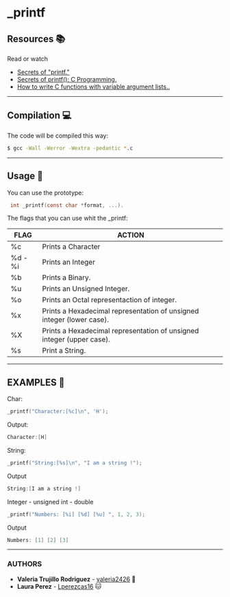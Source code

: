 #                                   _printf

## Resources :books:
 Read or watch
* [Secrets of "printf."](https://www.cypress.com/file/54761/download)
* [Secrets of printf(): C Programming.](https://www.youtube.com/watch?v=Y9kUWsyyChk&t=319s)
* [How to write C functions with variable argument lists..](https://www.youtube.com/watch?v=S-ak715zIIE)
---
## Compilation :computer:

 The code will be compiled this way:

```bash
$ gcc -Wall -Werror -Wextra -pedantic *.c
```
---
## Usage :mag_right:

 You can use the prototype:
```c
 int _printf(const char *format, ...).
```
 The flags that  you can use whit the _printf:

 FLAG   | ACTION
------------- | -------------
  %c  | Prints a Character
  %d - %i | Prints an Integer
  %b  | Prints a Binary.
  %u  | Prints an Unsigned Integer.
  %o  | Prints an Octal representaction of integer.
  %x  | Prints a Hexadecimal representation of unsigned integer \(lower case\).
  %X  | Prints a Hexadecimal representation of unsigned integer \(upper case\).
  %s  | Print a String.

---
## EXAMPLES :floppy_disk:

Char:
```C
_printf("Character:[%c]\n", 'H');
```
Output:
```C
Character:[H]
```

String:
```C
_printf("String:[%s]\n", "I am a string !");
```
Output
```C
String:[I am a string !]
```

Integer - unsigned int - double
```C
_printf("Numbers: [%i] [%d] [%u] ", 1, 2, 3);
```
Output
```C
Numbers: [1] [2] [3]
```



---

  ### AUTHORS
  * **Valeria Trujillo Rodriguez** - [valeria2426](https://github.com/valeria2426) :sunflower:
  * **Laura Perez** - [Lperezcas16](https://github.com/lperezcas16) :cat: